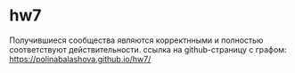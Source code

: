 # hw7
Получившиеся сообщества являются корректнными и полностью соответствуют действительности. 
ссылка на github-страницу с графом: https://polinabalashova.github.io/hw7/
